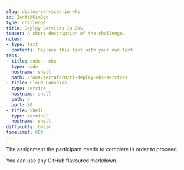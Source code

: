 ```yaml
---
slug: deploy-services-in-eks
id: 2ontib6im3go
type: challenge
title: Deploy Services in EKS
teaser: A short description of the challenge.
notes:
- type: text
  contents: Replace this text with your own text
tabs:
- title: code - eks
  type: code
  hostname: shell
  path: /root/terraform/tf-deploy-eks-services
- title: Cloud Consoles
  type: service
  hostname: shell
  path: /
  port: 80
- title: Shell
  type: terminal
  hostname: shell
difficulty: basic
timelimit: 600
---
```

The assignment the participant needs to complete in order to proceed.

You can use any GitHub flavoured markdown.